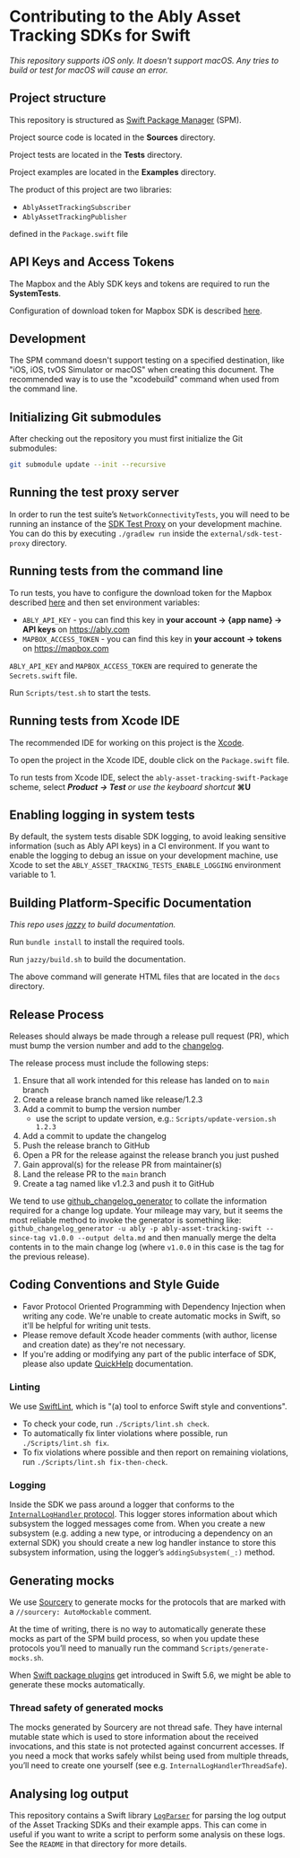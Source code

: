 # Contributing to the Ably Asset Tracking SDKs for Swift

_This repository supports iOS only. It doesn't support macOS. Any tries to build or test for macOS will cause an error._

## Project structure

This repository is structured as [Swift Package Manager](https://github.com/apple/swift-package-manager) (SPM).

Project source code is located in the **Sources** directory.

Project tests are located in the **Tests** directory.

Project examples are located in the **Examples** directory.

The product of this project are two libraries:

- `AblyAssetTrackingSubscriber`
- `AblyAssetTrackingPublisher`

defined in the `Package.swift` file

## API Keys and Access Tokens

The Mapbox and the Ably SDK keys and tokens are required to run the **SystemTests**.

Configuration of download token for Mapbox SDK is described [here](https://docs.mapbox.com/ios/search/guides/install/#configure-credentials).

## Development

The SPM command doesn't support testing on a specified destination, like "iOS, iOS, tvOS Simulator or macOS" when creating this document. The recommended way is to use the "xcodebuild" command when used from the command line.

## Initializing Git submodules

After checking out the repository you must first initialize the Git submodules:

```bash
git submodule update --init --recursive
```

## Running the test proxy server

In order to run the test suite’s `NetworkConnectivityTests`, you will need to be running an instance of the [SDK Test Proxy](https://github.com/ably/sdk-test-proxy) on your development machine. You can do this by executing `./gradlew run` inside the `external/sdk-test-proxy` directory.

## Running tests from the command line

To run tests, you have to configure the download token for the Mapbox described [here](https://docs.mapbox.com/ios/search/guides/install/#configure-credentials) and then set environment variables:

- `ABLY_API_KEY` - you can find this key in **your account -> {app name} -> API keys** on https://ably.com
- `MAPBOX_ACCESS_TOKEN` - you can find this key in **your account -> tokens** on https://mapbox.com

`ABLY_API_KEY` and `MAPBOX_ACCESS_TOKEN` are required to generate the `Secrets.swift` file.

Run `Scripts/test.sh` to start the tests.

## Running tests from Xcode IDE

The recommended IDE for working on this project is the [Xcode](https://developer.apple.com/xcode/).

To open the project in the Xcode IDE, double click on the `Package.swift` file.

To run tests from Xcode IDE, select the `ably-asset-tracking-swift-Package` scheme, select **_Product_** **_\-> Test_** _or use the keyboard shortcut_ **⌘U**

## Enabling logging in system tests

By default, the system tests disable SDK logging, to avoid leaking sensitive information (such as Ably API keys) in a CI environment. If you want to enable the logging to debug an issue on your development machine, use Xcode to set the `ABLY_ASSET_TRACKING_TESTS_ENABLE_LOGGING` environment variable to 1.

## Building Platform-Specific Documentation

_This repo uses_ [_jazzy_](https://github.com/realm/jazzy) _to build documentation._

Run `bundle install` to install the required tools.

Run `jazzy/build.sh` to build the documentation.

The above command will generate HTML files that are located in the `docs` directory.

## Release Process

Releases should always be made through a release pull request (PR), which must bump the version number and add to the [changelog](https://github.com/ably/ably-asset-tracking-swift/blob/main/CHANGELOG.md).

The release process must include the following steps:

1.  Ensure that all work intended for this release has landed on to `main` branch
2.  Create a release branch named like release/1.2.3
3.  Add a commit to bump the version number
	- use the script to update version, e.g.: `Scripts/update-version.sh 1.2.3`
4.  Add a commit to update the changelog
5.  Push the release branch to GitHub
6.  Open a PR for the release against the release branch you just pushed
7.  Gain approval(s) for the release PR from maintainer(s)
8.  Land the release PR to the `main` branch
9.  Create a tag named like v1.2.3 and push it to GitHub

We tend to use [github_changelog_generator](https://github.com/skywinder/Github-Changelog-Generator) to collate the information required for a change log update.
Your mileage may vary, but it seems the most reliable method to invoke the generator is something like:
`github_changelog_generator -u ably -p ably-asset-tracking-swift --since-tag v1.0.0 --output delta.md`
and then manually merge the delta contents in to the main change log (where `v1.0.0` in this case is the tag for the previous release).

## Coding Conventions and Style Guide

- Favor Protocol Oriented Programming with Dependency Injection when writing any code. We're unable to create automatic mocks in Swift, so it'll be helpful for writing unit tests.
- Please remove default Xcode header comments (with author, license and creation date) as they're not necessary.
- If you're adding or modifying any part of the public interface of SDK, please also update [QuickHelp](https://developer.apple.com/library/archive/documentation/Xcode/Reference/xcode_markup_formatting_ref/SymbolDocumentation.html#//apple_ref/doc/uid/TP40016497-CH51-SW1) documentation.

### Linting

We use [SwiftLint](https://github.com/realm/SwiftLint), which is "(a) tool to enforce Swift style and conventions".

- To check your code, run `./Scripts/lint.sh check`.
- To automatically fix linter violations where possible, run `./Scripts/lint.sh fix`.
- To fix violations where possible and then report on remaining violations, run `./Scripts/lint.sh fix-then-check`.

### Logging

Inside the SDK we pass around a logger that conforms to the [`InternalLogHandler` protocol](Sources/AblyAssetTrackingInternal/Logging/InternalLogHandler.swift). This logger stores information about which subsystem the logged messages come from. When you create a new subsystem (e.g. adding a new type, or introducing a dependency on an external SDK) you should create a new log handler instance to store this subsystem information, using the logger’s `addingSubsystem(_:)` method.

## Generating mocks

We use [Sourcery](https://github.com/krzysztofzablocki/Sourcery) to generate mocks for the protocols that are marked with a `//sourcery: AutoMockable` comment.

At the time of writing, there is no way to automatically generate these mocks as part of the SPM build process, so when you update these protocols you’ll need to manually run the command `Scripts/generate-mocks.sh`.

When [Swift package plugins](https://developer.apple.com/videos/play/wwdc2022/110359/) get introduced in Swift 5.6, we might be able to generate these mocks automatically.

### Thread safety of generated mocks

The mocks generated by Sourcery are not thread safe. They have internal mutable state which is used to store information about the received invocations, and this state is not protected against concurrent accesses. If you need a mock that works safely whilst being used from multiple threads, you’ll need to create one yourself (see e.g. `InternalLogHandlerThreadSafe`).

## Analysing log output

This repository contains a Swift library [`LogParser`](Tools/LogParser) for parsing the log output of the Asset Tracking SDKs and their example apps. This can come in useful if you want to write a script to perform some analysis on these logs. See the `README` in that directory for more details.
